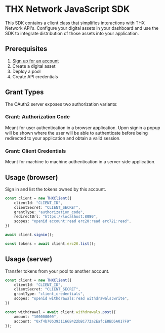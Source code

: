 # THX Network JavaScript SDK

This SDK contains a client class that simplifies interactions with THX Network API's. Configure your digital assets in your dashboard and use the SDK to integrate distribution of those assets into your application.

## Prerequisites
1. [Sign up for an account](https://dashboard.thx.network/signup)
2. Create a digital asset
3. Deploy a pool
4. Create API credentials

## Grant Types
The OAuth2 server exposes two authorization variants:
### Grant: Authorization Code
Meant for user authentication in a browser application. Upon signin a popup will be shown where the user will be able to authenticate before being redirected to your application and obtain a valid session.
### Grant: Client Credentials
Meant for machine to machine authentication in a server-side application. 

## Usage (browser)
Sign in and list the tokens owned by this account.

```typescript
const client = new THXClient({
    clientId: "CLIENT_ID",
    clientSecret: "CLIENT_SECRET",
    grantType: "authorization_code",
    redirectUrl: "https://localhost:8080",
    scopes: "openid account:read erc20:read erc721:read",
})

await client.signin();

const tokens = await client.erc20.list();
```

## Usage (server)
Transfer tokens from your pool to another account.

```typescript
const client = new THXClient({
    clientId: "CLIENT_ID",
    clientSecret: "CLIENT_SECRET",
    grantType: "client_credentials",
    scopes: "openid withdrawals:read withdrawals:write",
})

const withdrawal = await client.withdrawals.post({ 
    amount: "100000000", 
    account: "0xf4b70b3931166B422bBC772a2EafcE8BD5A017F9" 
});
```
